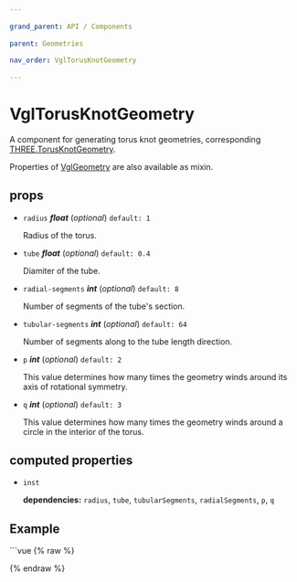 ```yaml
---
          
grand_parent: API / Components
          
parent: Geometries
          
nav_order: VglTorusKnotGeometry
          
---
```

# VglTorusKnotGeometry 

A component for generating torus knot geometries,
corresponding [THREE.TorusKnotGeometry](https://threejs.org/docs/index.html#api/geometries/TorusKnotGeometry).

Properties of [VglGeometry](../core/vgl-geometry) are also available as mixin. 

## props 

- `radius` ***float*** (*optional*) `default: 1` 

  Radius of the torus. 

- `tube` ***float*** (*optional*) `default: 0.4` 

  Diamiter of the tube. 

- `radial-segments` ***int*** (*optional*) `default: 8` 

  Number of segments of the tube's section. 

- `tubular-segments` ***int*** (*optional*) `default: 64` 

  Number of segments along to the tube length direction. 

- `p` ***int*** (*optional*) `default: 2` 

  This value determines how many times the geometry winds
  around its axis of rotational symmetry. 

- `q` ***int*** (*optional*) `default: 3` 

  This value determines how many times the geometry winds
  around a circle in the interior of the torus. 

## computed properties 

- `inst` 

   **dependencies:** `radius`, `tube`, `tubularSegments`, `radialSegments`, `p`, `q` 



## Example
              
<div class="code-example"><div class="max-width-1-2">
                <vgl-torus-knot-geometry-example class="aspect-1618-1000"></vgl-torus-knot-geometry-example>
              
</div></div>
```vue
{% raw %}<template>
  <div>
    <vgl-renderer
      antialias
      camera="camera"
      scene="scene"
    >
      <vgl-scene name="scene">
        <vgl-torus-knot-geometry
          name="torus"
          :radius="radius"
          :tube="tube"
          :p="p"
          :q="q"
        />
        <vgl-mesh-standard-material name="std" />
        <vgl-mesh
          geometry="torus"
          material="std"
        />
        <vgl-ambient-light color="#ffeecc" />
        <vgl-directional-light position="0 1 2" />
      </vgl-scene>
      <vgl-perspective-camera
        orbit-position="100 1 0.5"
        name="camera"
      />
    </vgl-renderer>

    <aside class="control-panel">
      <label>Radius<input
        v-model="radius"
        type="range"
        max="50"
        step="0.5"
      ></label>
      <label>Tube radius<input
        v-model="tube"
        type="range"
        max="20"
        step="0.2"
      ></label>
      <label>p<input
        v-model="p"
        type="range"
        max="10"
        step="1"
      ></label>
      <label>q<input
        v-model="q"
        type="range"
        max="10"
        step="1"
      ></label>
    </aside>
  </div>
</template>

<script>
export default {
  data: () => ({
    radius: 10,
    tube: 5,
    p: 2,
    q: 3,
  }),
};
</script>
{% endraw %}
```
